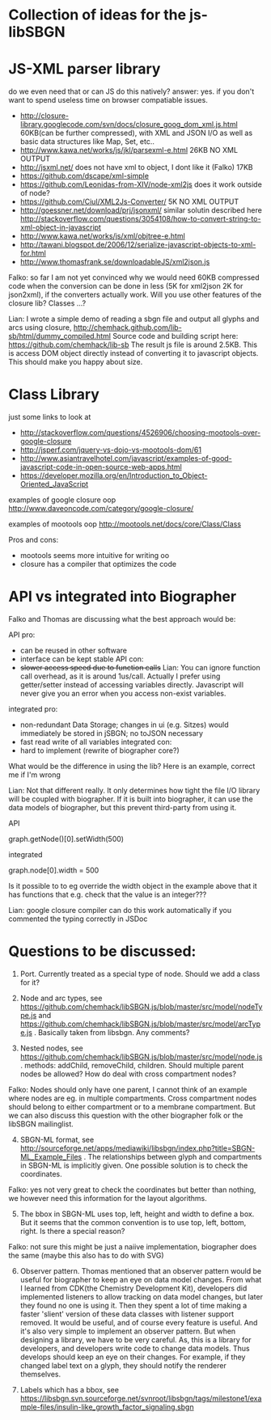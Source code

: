# Collection of ideas for the js-libSBGN

# JS-XML parser library #

do we even need that or can JS do this natively?
answer: yes. if you don't want to spend useless time on browser compatiable   issues.

  * http://closure-library.googlecode.com/svn/docs/closure_goog_dom_xml.js.html 60KB(can be further compressed), with XML and JSON I/O as well as basic data structures like Map, Set, etc..
  * http://www.kawa.net/works/js/jkl/parsexml-e.html  26KB NO XML OUTPUT
  * http://jsxml.net/ does not have xml to object, I dont like it (Falko)  17KB
  * https://github.com/dscape/xml-simple
  * https://github.com/Leonidas-from-XIV/node-xml2js does it work outside of node?
  * https://github.com/Ciul/XML2Js-Converter/  5K NO XML OUTPUT
  * http://goessner.net/download/prj/jsonxml/ similar solutin described here http://stackoverflow.com/questions/3054108/how-to-convert-string-to-xml-object-in-javascript
  * http://www.kawa.net/works/js/xml/objtree-e.html
  * http://tawani.blogspot.de/2006/12/serialize-javascript-objects-to-xml-for.html
  * http://www.thomasfrank.se/downloadableJS/xml2json.js

Falko: so far I am not yet convinced why we would need 60KB compressed code when the conversion can be done in less (5K for xml2json 2K for json2xml), if the converters actually work. Will you use other features of the closure lib? Classes ...?

Lian: I wrote a simple demo of reading a sbgn file and output all glyphs and arcs using closure, http://chemhack.github.com/lib-sb/html/dummy_compiled.html Source code and building script here: https://github.com/chemhack/lib-sb The result js file is around 2.5KB. This is access DOM object directly instead of converting it to javascript objects. This should make you happy about size.



# Class Library #

just some links to look at
  * http://stackoverflow.com/questions/4526906/choosing-mootools-over-google-closure
  * http://jsperf.com/jquery-vs-dojo-vs-mootools-dom/61
  * http://www.asiantravelhotel.com/javascript/examples-of-good-javascript-code-in-open-source-web-apps.html
  * https://developer.mozilla.org/en/Introduction_to_Object-Oriented_JavaScript

examples of google closure oop
http://www.daveoncode.com/category/google-closure/

examples of mootools oop
http://mootools.net/docs/core/Class/Class

Pros and cons:
  * mootools seems more intuitive for writing oo
  * closure has a compiler that optimizes the code

# API vs integrated into Biographer #

Falko and Thomas are discussing what the best approach would be:

API pro:
  * can be reused in other software
  * interface can be kept stable
API con:
  * <strike>slower access speed due to function calls</strike>
Lian: You can ignore function call overhead, as it is around 1us/call. Actually I prefer using getter/setter instead of accessing variables directly. Javascript will never give you an error when you access non-exist variables.

integrated pro:
  * non-redundant Data Storage; changes in ui (e.g. Sitzes) would immediately be stored in jSBGN; no toJSON necessary
  * fast read write of all variables
integrated con:
  * hard to implement (rewrite of biographer core?)

What would be the difference in using the lib? Here is an example, correct me if I'm wrong

Lian: Not that different really. It only determines how tight the file I/O library will be coupled with biographer. If it is built into biographer, it can use the data models of biographer, but this prevent third-party from using it.

API

graph.getNode()\[0\].setWidth(500)

integrated

graph.node\[0\].width = 500

Is it possible to to eg override the width object in the example above that it has functions that e.g. check that the value is an integer???

Lian: google closure compiler can do this work automatically if you commented the typing correctly in JSDoc

# Questions to be discussed: #

1. Port. Currently treated as a special type of node. Should we add a class for it?

2. Node and arc types, see https://github.com/chemhack/libSBGN.js/blob/master/src/model/nodeType.js and https://github.com/chemhack/libSBGN.js/blob/master/src/model/arcType.js . Basically taken from libsbgn. Any comments?

3. Nested nodes, see https://github.com/chemhack/libSBGN.js/blob/master/src/model/node.js . methods: addChild, removeChild, children. Should multiple parent nodes be allowed? How do deal with cross compartment nodes?

Falko: Nodes should only have one parent, I cannot think of an example where nodes are eg. in multiple compartments. Cross compartment nodes should belong to either compartment or to a membrane compartment. But we can also discuss this question with the other biographer folk or the libSBGN mailinglist.

4. SBGN-ML format, see http://sourceforge.net/apps/mediawiki/libsbgn/index.php?title=SBGN-ML_Example_Files . The relationships between glyph and compartments in SBGN-ML is implicitly given. One possible solution is to check the coordinates.

Falko: yes not very great to check the coordinates but better than nothing, we however need this information for the layout algorithms.

5. The bbox in SBGN-ML uses top, left, height and width to define a box. But it seems that the common convention is to use top, left, bottom, right. Is there a special reason?

Falko: not sure this might be just a naiive implementation, biographer does the same (maybe this also has to do with SVG)

6. Observer pattern. Thomas mentioned that an observer pattern would be useful for biographer to keep an eye on data model changes. From what I learned from CDK(the Chemistry Development Kit), developers did implemented listeners to allow tracking on data model changes, but later they found no one is using it. Then they spent a lot of time making a faster 'slient' version of these data classes with listener support removed. It would be useful, and of course every feature is useful. And it's also very simple to implement an observer pattern. But when designing a library, we have to be very careful. As, this is a library for developers, and developers write code to change data models. Thus develops should keep an eye on their changes. For example, if they changed label text on a glyph, they should notify the renderer themselves.

7. Labels which has a bbox, see https://libsbgn.svn.sourceforge.net/svnroot/libsbgn/tags/milestone1/example-files/insulin-like_growth_factor_signaling.sbgn